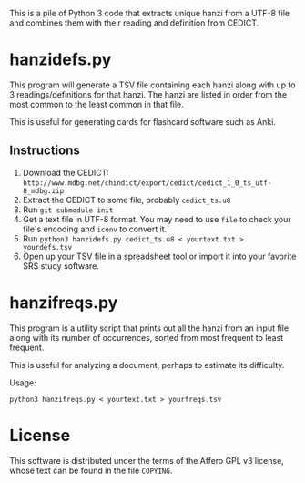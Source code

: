 This is a pile of Python 3 code that extracts unique hanzi from a UTF-8 file
and combines them with their reading and definition from CEDICT.

hanzidefs.py
============

This program will generate a TSV file containing each hanzi along with up
to 3 readings/definitions for that hanzi. The hanzi are listed in order from
the most common to the least common in that file.

This is useful for generating cards for flashcard software such as Anki.

Instructions
------------

1. Download the CEDICT:
   `http://www.mdbg.net/chindict/export/cedict/cedict_1_0_ts_utf-8_mdbg.zip`
2. Extract the CEDICT to some file, probably `cedict_ts.u8`
3. Run `git submodule init`
4. Get a text file in UTF-8 format. You may need to use `file` to check your
   file's encoding and `iconv` to convert it.`
5. Run `python3 hanzidefs.py cedict_ts.u8 < yourtext.txt > yourdefs.tsv`
6. Open up your TSV file in a spreadsheet tool or import it into your favorite
   SRS study software.


hanzifreqs.py
=============

This program is a utility script that prints out all the hanzi from an input
file along with its number of occurrences, sorted from most frequent to least
frequent.

This is useful for analyzing a document, perhaps to estimate its difficulty.

Usage:

`python3 hanzifreqs.py < yourtext.txt > yourfreqs.tsv`


License
=======

This software is distributed under the terms of the Affero GPL v3 license,
whose text can be found in the file `COPYING`.

